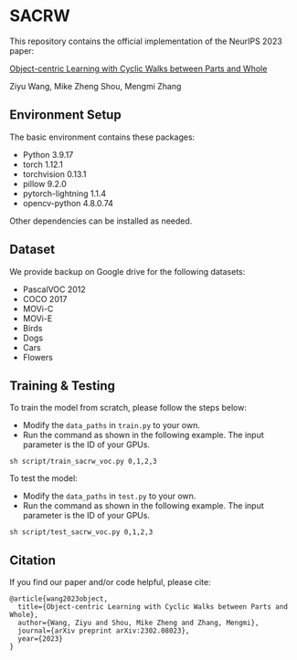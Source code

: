 # SACRW

This repository contains the official implementation of the NeurIPS 2023 paper: 

[Object-centric Learning with Cyclic Walks between Parts and Whole](https://arxiv.org/pdf/2302.08023.pdf)

Ziyu Wang, Mike Zheng Shou, Mengmi Zhang

## Environment Setup
The basic environment contains these packages:
- Python 3.9.17
- torch 1.12.1
- torchvision 0.13.1
- pillow 9.2.0
- pytorch-lightning 1.1.4
- opencv-python 4.8.0.74

Other dependencies can be installed as needed.

## Dataset

We provide backup on Google drive for the following datasets:

- PascalVOC 2012
- COCO 2017
- MOVi-C
- MOVi-E
- Birds
- Dogs
- Cars
- Flowers

## Training & Testing
To train the model from scratch, please follow the steps below:
- Modify the ``data_paths`` in ``train.py`` to your own.
- Run the command as shown in the following example. The input parameter is the ID of your GPUs.
```
sh script/train_sacrw_voc.py 0,1,2,3
```

To test the model:
- Modify the ``data_paths`` in ``test.py`` to your own.
- Run the command as shown in the following example. The input parameter is the ID of your GPUs.
```
sh script/test_sacrw_voc.py 0,1,2,3
```

## Citation
If you find our paper and/or code helpful, please cite:
```
@article{wang2023object,
  title={Object-centric Learning with Cyclic Walks between Parts and Whole},
  author={Wang, Ziyu and Shou, Mike Zheng and Zhang, Mengmi},
  journal={arXiv preprint arXiv:2302.08023},
  year={2023}
}
```
